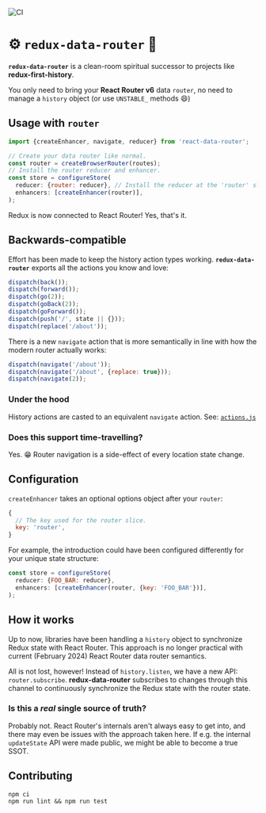 ![CI](https://github.com/cha0s/redux-data-router/actions/workflows/ci.yml/badge.svg)

# ⚙️ `redux-data-router` 🔩

**`redux-data-router`** is a clean-room spiritual successor to projects like
**redux-first-history**.

You only need to bring your **React Router v6** data  `router`, no need to manage a `history` object (or use `UNSTABLE_`
methods :smile:)

## Usage with `router`

```js
import {createEnhancer, navigate, reducer} from 'react-data-router';

// Create your data router like normal.
const router = createBrowserRouter(routes);
// Install the router reducer and enhancer.
const store = configureStore(
  reducer: {router: reducer}, // Install the reducer at the 'router' slice by default.
  enhancers: [createEnhancer(router)],
);
```

Redux is now connected to React Router! Yes, that's it.

## Backwards-compatible

Effort has been made to keep the history action types working. **`redux-data-router`** exports
all the actions you know and love:

```js
dispatch(back());
dispatch(forward());
dispatch(go(2));
dispatch(goBack(2));
dispatch(goForward());
dispatch(push('/', state || {}));
dispatch(replace('/about'));
```

There is a new `navigate` action that is more semantically in line with how the modern
router actually works:

```js
dispatch(navigate('/about'));
dispatch(navigate('/about', {replace: true}));
dispatch(navigate(2));
```

### Under the hood

History actions are casted to an equivalent `navigate` action. See:
[`actions.js`](./src/actions.js#L16)

### Does this support time-travelling?

Yes. :grin: Router navigation is a side-effect of every location state change.

## Configuration

`createEnhancer` takes an optional options object after your `router`:

```js
{
  // The key used for the router slice.
  key: 'router',
}
```

For example, the introduction could have been configured differently for your unique state
structure:

```js
const store = configureStore(
  reducer: {FOO_BAR: reducer},
  enhancers: [createEnhancer(router, {key: 'FOO_BAR'})],
);
```

## How it works

Up to now, libraries have been handling a `history` object to synchronize Redux state with React
Router. This approach is no longer practical with current (February 2024) React Router data router
semantics.

All is not lost, however! Instead of `history.listen`, we have a new API: `router.subscribe`.
**redux-data-router** subscribes to changes through this channel to continuously synchronize the
Redux state with the router state.

### Is this a *real* single source of truth?

Probably not. React Router's internals aren't always easy to get into, and there may even be
issues with the approach taken here. If e.g. the internal `updateState` API were made
public, we might be able to become a true SSOT.

## Contributing

```
npm ci
npm run lint && npm run test
```